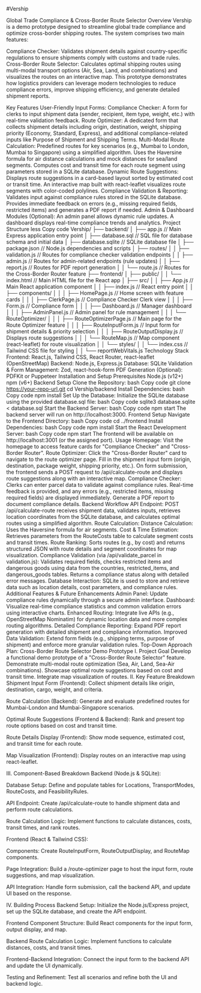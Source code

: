 #Vership 


Global Trade Compliance & Cross-Border Route Selector
Overview
Vership is a demo prototype designed to streamline global trade compliance and optimize cross-border shipping routes. The system comprises two main features:

Compliance Checker: Validates shipment details against country-specific regulations to ensure shipments comply with customs and trade rules.
Cross-Border Route Selector: Calculates optimal shipping routes using multi-modal transport options (Air, Sea, Land, and combinations) and visualizes the routes on an interactive map.
This prototype demonstrates how logistics providers can leverage modern technologies to reduce compliance errors, improve shipping efficiency, and generate detailed shipment reports.

Key Features
User-Friendly Input Forms:
Compliance Checker: A form for clerks to input shipment data (sender, recipient, item type, weight, etc.) with real-time validation feedback.
Route Optimizer: A dedicated form that collects shipment details including origin, destination, weight, shipping priority (Economy, Standard, Express), and additional compliance-related inputs like Purpose of Shipment and Shipping Terms.
Multi-Modal Route Calculation:
Predefined routes for key scenarios (e.g., Mumbai to London, Mumbai to Singapore) using a simplified algorithm.
Uses the Haversine formula for air distance calculations and mock distances for sea/land segments.
Computes cost and transit time for each route segment using parameters stored in a SQLite database.
Dynamic Route Suggestions:
Displays route suggestions in a card-based layout sorted by estimated cost or transit time.
An interactive map built with react-leaflet visualizes route segments with color-coded polylines.
Compliance Validation & Reporting:
Validates input against compliance rules stored in the SQLite database.
Provides immediate feedback on errors (e.g., missing required fields, restricted items) and generates a PDF report if needed.
Admin & Dashboard Modules (Optional):
An admin panel allows dynamic rule updates.
A dashboard displays real-time compliance trends and analytics.
Project Structure
less
Copy code
Vership/
├── backend/
│   ├── app.js               // Main Express application entry point
│   ├── database.sql         // SQL file for database schema and initial data
│   ├── database.sqlite      // SQLite database file
│   ├── package.json         // Node.js dependencies and scripts
│   ├── routes/
│   │   ├── validation.js    // Routes for compliance checker validation endpoints
│   │   ├── admin.js         // Routes for admin-related endpoints (rule updates)
│   │   ├── report.js        // Routes for PDF report generation
│   │   └── route.js         // Routes for the Cross-Border Router feature
├── frontend/
│   ├── public/
│   │   └── index.html       // Main HTML file for the React app
│   ├── src/
│   │   ├── App.js           // Main React application component
│   │   ├── index.js         // React entry point
│   │   ├── components/
│   │   │   ├── HomePage.js         // Home screen with feature cards
│   │   │   ├── ClerkPage.js        // Compliance Checker Clerk view
│   │   │   ├── Form.js             // Compliance form
│   │   │   ├── Dashboard.js        // Manager dashboard
│   │   │   ├── AdminPanel.js       // Admin panel for rule management
│   │   │   └── RouteOptimizer/
│   │   │       ├── RouteOptimizerPage.js  // Main page for the Route Optimizer feature
│   │   │       ├── RouteInputForm.js        // Input form for shipment details & priority selection
│   │   │       ├── RouteOutputDisplay.js    // Displays route suggestions
│   │   │       └── RouteMap.js              // Map component (react-leaflet) for route visualization
│   │   └── styles/
│   │       └── index.css        // Tailwind CSS file for styling
│   │   └── reportWebVitals.js
Technology Stack
Frontend: React.js, Tailwind CSS, React Router, react-leaflet (OpenStreetMap)
Backend: Node.js, Express.js
Database: SQLite
Validation & Form Management: Zod, react-hook-form
PDF Generation (Optional): PDFKit or Puppeteer
Installation and Setup
Prerequisites
Node.js (v12+)
npm (v6+)
Backend Setup
Clone the Repository:
bash
Copy code
git clone https://your-repo-url.git
cd Vership/backend
Install Dependencies:
bash
Copy code
npm install
Set Up the Database:
Initialize the SQLite database using the provided database.sql file:
bash
Copy code
sqlite3 database.sqlite < database.sql
Start the Backend Server:
bash
Copy code
npm start
The backend server will run on http://localhost:3000.
Frontend Setup
Navigate to the Frontend Directory:
bash
Copy code
cd ../frontend
Install Dependencies:
bash
Copy code
npm install
Start the React Development Server:
bash
Copy code
npm start
The frontend will be available on http://localhost:3001 (or the assigned port).
Usage
Homepage:
Visit the homepage to access feature cards for "Compliance Checker" and "Cross-Border Router".
Route Optimizer:
Click the "Cross-Border Router" card to navigate to the route optimizer page.
Fill in the shipment input form (origin, destination, package weight, shipping priority, etc.).
On form submission, the frontend sends a POST request to /api/calculate-route and displays route suggestions along with an interactive map.
Compliance Checker:
Clerks can enter parcel data to validate against compliance rules.
Real-time feedback is provided, and any errors (e.g., restricted items, missing required fields) are displayed immediately.
Generate a PDF report to document compliance details.
Backend Workflow
API Endpoint:
POST /api/calculate-route receives shipment data, validates inputs, retrieves location coordinates from the SQLite database, and calculates optimal routes using a simplified algorithm.
Route Calculation:
Distance Calculation: Uses the Haversine formula for air segments.
Cost & Time Estimation: Retrieves parameters from the RouteCosts table to calculate segment costs and transit times.
Route Ranking: Sorts routes (e.g., by cost) and returns structured JSON with route details and segment coordinates for map visualization.
Compliance Validation (via /api/validate_parcel in validation.js):
Validates required fields, checks restricted items and dangerous goods using data from the countries, restricted_items, and dangerous_goods tables.
Returns a compliance status along with detailed error messages.
Database Interaction:
SQLite is used to store and retrieve data such as location details, cost parameters, and compliance rules.
Additional Features & Future Enhancements
Admin Panel:
Update compliance rules dynamically through a secure admin interface.
Dashboard:
Visualize real-time compliance statistics and common validation errors using interactive charts.
Enhanced Routing:
Integrate live APIs (e.g., OpenStreetMap Nominatim) for dynamic location data and more complex routing algorithms.
Detailed Compliance Reporting:
Expand PDF report generation with detailed shipment and compliance information.
Improved Data Validation:
Extend form fields (e.g., shipping terms, purpose of shipment) and enforce more granular validation rules.
Top-Down Approach Plan: Cross-Border Route Selector Demo Prototype
I. Project Goal
Develop a functional demo prototype of a "Cross-Border Route Selector" feature.
Demonstrate multi-modal route optimization (Sea, Air, Land, Sea-Air combinations).
Showcase optimal route suggestions based on cost and transit time.
Integrate map visualization of routes.
II. Key Feature Breakdown
Shipment Input Form (Frontend):
Collect shipment details like origin, destination, cargo, weight, and criteria.

Route Calculation (Backend):
Generate and evaluate predefined routes for Mumbai-London and Mumbai-Singapore scenarios.

Optimal Route Suggestions (Frontend & Backend):
Rank and present top route options based on cost and transit time.

Route Details Display (Frontend):
Show mode sequence, estimated cost, and transit time for each route.

Map Visualization (Frontend):
Display routes on an interactive map using react-leaflet.

III. Component-Based Breakdown
Backend (Node.js & SQLite):

Database Setup:
Define and populate tables for Locations, TransportModes, RouteCosts, and FeasibilityRules.

API Endpoint:
Create /api/calculate-route to handle shipment data and perform route calculations.

Route Calculation Logic:
Implement functions to calculate distances, costs, transit times, and rank routes.

Frontend (React & Tailwind CSS):

Components:
Create RouteInputForm, RouteOutputDisplay, and RouteMap components.

Page Integration:
Build a /route-optimizer page to host the input form, route suggestions, and map visualization.

API Integration:
Handle form submission, call the backend API, and update UI based on the response.

IV. Building Process
Backend Setup:
Initialize the Node.js/Express project, set up the SQLite database, and create the API endpoint.

Frontend Component Structure:
Build React components for the input form, output display, and map.

Backend Route Calculation Logic:
Implement functions to calculate distances, costs, and transit times.

Frontend-Backend Integration:
Connect the input form to the backend API and update the UI dynamically.

Testing and Refinement:
Test all scenarios and refine both the UI and backend logic.
